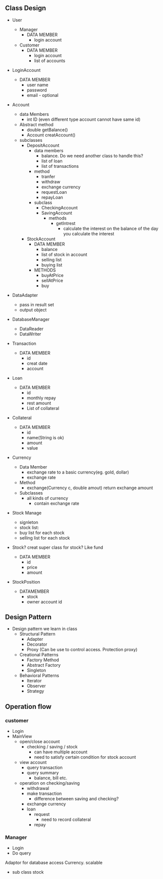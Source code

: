 #

## Class Design

- User
  - Manager
    - DATA MEMBER
      - login account
  - Customer
    - DATA MEMBER
      - login account
      - list of accounts
- LoginAccount
  - DATA MEMBER
    - user name
    - password
    - email - optional

- Account
  - data Members
    - int ID (even different type account cannot have same id)
  - Abstract method
    - double getBalance()
    - Account creatAccount()
  - subclasses
    - DepositAccount
      - data members
        - balance. Do we need another class to handle this?
        - list of loan
        - list of transactions
      - method
        - tranfer
        - withdraw
        - exchange currency
        - requestLoan
        - repayLoan
      - subclass
        - CheckingAccount
        - SavingAccount
          - methods
            - getIntrest
              - calculate the interest on the balance of the day you calculate the interest
    - StockAccount
      - DATA MEMBER
        - balance
        - list of stock in account
        - selling list
        - buying list
      - METHODS
        - buyAtPrice
        - sellAtPrice
        - buy
- DataAdapter
  - pass in result set
  - output object
- DatabaseManager
  - DataReader
  - DataWriter

- Transaction
  - DATA MEMBER
    - id
    - creat date
    - account

- Loan
  - DATA MEMBER
    - id
    - monthly repay
    - rest amount
    - List of collateral

- Collateral
  - DATA MEMBER
    - id
    - name(String is ok)
    - amount
    - value

- Currency
  - Data Member
    - exchange rate to a basic currency(eg. gold, dollar)
    - exchange rate
  - Method
    - exchange(Currency c, double amout) return exchange amount
  - Subclasses
    - all kinds of currency
      - contain exchange rate

- Stock Manage
  - signleton
  - stock list: 
  - buy list for each stock
  - selling list for each stock
- Stock? creat super class for stock? Like fund
  - DATA MEMBER
    - id
    - price
    - amount
- StockPosition
  - DATAMEMBER
    - stock
    - owner account id

## Design Pattern

- Design pattern we learn in class
  - Structural Pattern
    - Adapter
    - Decorator
    - Proxy (Can be use to control access. Protection proxy)
  - Creational Patterns
    - Factory Method
    - Abstract Factory
    - Singleton
  - Behavioral Patterns
    - Iterator
    - Observer
    - Strategy

## Operation flow

### customer

- Login
- MainView
  - open/close account
    - checking / saving / stock
      - can have multiple account
      - need to satisfy certain condition for stock account
  - view account
    - query transaction
    - query summary
      - balance, bill etc.
  - operation on checking/saving
    - withdrawal
    - make transaction
      - difference between saving and checking?
    - exchange currency
    - loan
      - request
        - need to record collateral
      - repay

### Manager

- Login
- Do query


Adaptor for database access
Currency. scalable
  - sub class
stock